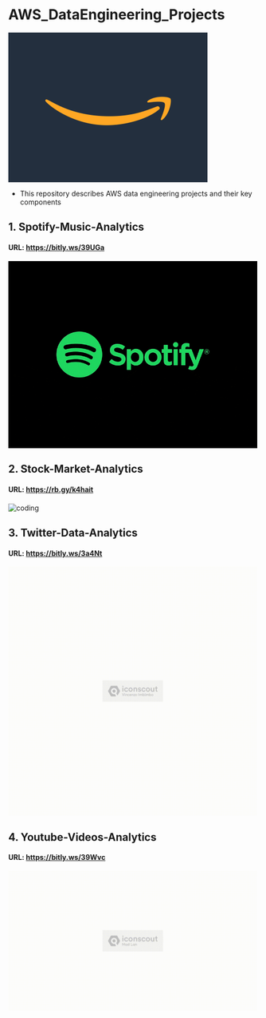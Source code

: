 # AWS_DataEngineering_Projects
<img align="center" alt="coding" width="400" src="https://github.com/Shoaib9288/Study_Materials/blob/main/Images_GIF/Amazon%20Web%20Services.gif">

- This repository describes AWS data engineering projects and their key components

## 1. Spotify-Music-Analytics
#### URL: https://bitly.ws/39UGa
<img align="center" alt="coding" width="500" src="https://github.com/Shoaib9288/Study_Materials/blob/main/Images_GIF/Spotify.gif">

## 2. Stock-Market-Analytics
#### URL: https://rb.gy/k4hait
<img align="center" alt="coding" width="500" src="https://github.com/Shoaib9288/Study_Materials/blob/main/Images_GIF/Stock%20Market%20Analysis.gif">

## 3. Twitter-Data-Analytics
#### URL: https://bitly.ws/3a4Nt
<img align="center" alt="coding" width="500" src="https://github.com/Shoaib9288/Study_Materials/blob/main/Images_GIF/Twitter.gif">

## 4. Youtube-Videos-Analytics
#### URL: https://bitly.ws/39Wvc
<img align="center" alt="coding" width="500" src="https://github.com/Shoaib9288/Study_Materials/blob/main/Images_GIF/Youtube%20Video%20Analytics.gif">

